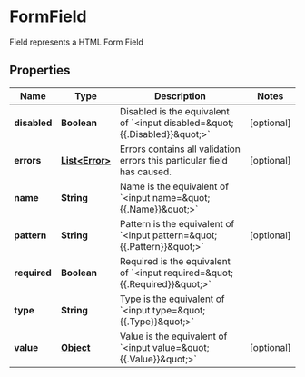 

# FormField

Field represents a HTML Form Field
## Properties

Name | Type | Description | Notes
------------ | ------------- | ------------- | -------------
**disabled** | **Boolean** | Disabled is the equivalent of &#x60;&lt;input disabled&#x3D;\&quot;{{.Disabled}}\&quot;&gt;&#x60; |  [optional]
**errors** | [**List&lt;Error&gt;**](Error.md) | Errors contains all validation errors this particular field has caused. |  [optional]
**name** | **String** | Name is the equivalent of &#x60;&lt;input name&#x3D;\&quot;{{.Name}}\&quot;&gt;&#x60; | 
**pattern** | **String** | Pattern is the equivalent of &#x60;&lt;input pattern&#x3D;\&quot;{{.Pattern}}\&quot;&gt;&#x60; |  [optional]
**required** | **Boolean** | Required is the equivalent of &#x60;&lt;input required&#x3D;\&quot;{{.Required}}\&quot;&gt;&#x60; | 
**type** | **String** | Type is the equivalent of &#x60;&lt;input type&#x3D;\&quot;{{.Type}}\&quot;&gt;&#x60; | 
**value** | [**Object**](.md) | Value is the equivalent of &#x60;&lt;input value&#x3D;\&quot;{{.Value}}\&quot;&gt;&#x60; |  [optional]



